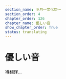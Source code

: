 ```yaml
---
section_name: ９月～文化祭～
section_order: 4
chapter_order: 126
chapter_name: 優しい音
show_chapter_order: True
status: translating
---
```


# 優しい音
待翻译...
